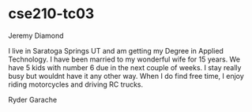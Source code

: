 # cse210-tc03

Jeremy Diamond

I live in Saratoga Springs UT and am getting my Degree in Applied Technology.  I have been married to my wonderful wife for 15 years.  We have 5 kids with number 6 due in the next couple of weeks.  I stay really busy but wouldnt have it any other way.  When I do find free time, I enjoy riding motorcycles and driving RC trucks. 


Ryder Garache
